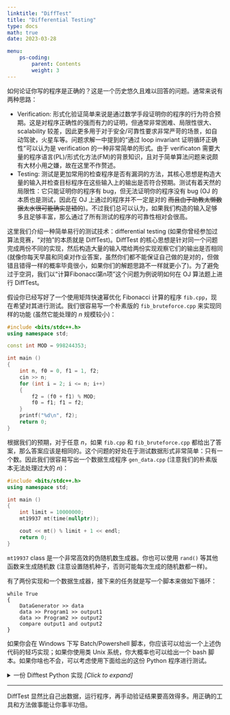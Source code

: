 ```yaml
---
linktitle: "DiffTest"
title: "Differential Testing"
type: docs
math: true
date: 2023-03-28

menu:
    ps-coding:
        parent: Contents
        weight: 3
---
```


如何论证你写的程序是正确的？这是一个历史悠久且难以回答的问题。通常来说有两种思路：

* Verification: 形式化验证简单来说是通过数学手段证明你的程序的行为符合预期。这是对程序正确性的强而有力的证明，但通常非常困难、局限性很大、scalability 较差，因此更多用于对于安全/可靠性要求非常严苛的场景，如自动驾驶，火星车等。问题求解一中提到的“通过 loop invariant 证明循环正确性”可以认为是 verification 的一种非常简单的形式。由于 verificaton 需要大量的程序语言(PL)/形式化方法(FM)的背景知识，且对于简单算法问题来说颇有大材小用之嫌，故在这里不作赘述。
* Testing: 测试是更加常用的检查程序是否有漏洞的方法，其核心思想是构造大量的输入并检查目标程序在这些输入上的输出是否符合预期。测试有着天然的局限性：它只能证明你的程序有 bug，但无法证明你的程序没有 bug (OJ 的本质也是测试，因此在 OJ 上通过的程序并不一定是对的 ~~而且由于助教太懒数据太水很可能确实是错的~~)。不过我们总可以认为，如果我们构造的输入足够多且足够丰富，那么通过了所有测试的程序的可靠性相对会很高。

这里我们介绍一种简单易行的测试技术：differential testing (如果你曾经参加过算法竞赛，“对拍”的本质就是 DiffTest)。DiffTest 的核心思想是针对同一个问题完成两份不同的实现，然后构造大量的输入喂给两份实现观察它们的输出是否相同 (就像你每天早晨和同桌对作业答案，虽然你们都不能保证自己做的是对的，但做错且错得一样的概率毕竟很小，如果你们的解题思路不一样就更小了)。为了避免过于空洞，我们以“计算Fibonacci第n项”这个问题为例说明如何在 OJ 算法题上进行 DiffTest。

假设你已经写好了一个使用矩阵快速幂优化 Fibonacci 计算的程序 `fib.cpp`，现在希望对其进行测试。我们很容易写一个朴素版的 `fib_bruteforce.cpp` 来实现同样的功能 (虽然它能处理的 $n$ 规模较小)：

```c++
#include <bits/stdc++.h>
using namespace std;

const int MOD = 998244353;

int main ()
{
    int n, f0 = 0, f1 = 1, f2;
    cin >> n;
    for (int i = 2; i <= n; i++)
    {
        f2 = (f0 + f1) % MOD;
        f0 = f1; f1 = f2;
    }
    printf("%d\n", f2);
    return 0;
}
```

根据我们的预期，对于任意 $n$，如果 `fib.cpp` 和 `fib_bruteforce.cpp` 都给出了答案，那么答案应该是相同的。这个问题的好处在于测试数据形式非常简单：只有一个数。因此我们很容易写出一个数据生成程序 `gen_data.cpp` (注意我们的朴素版本无法处理过大的 $n$)：

```c++
#include <bits/stdc++.h>
using namespace std;

int main ()
{
    int limit = 10000000;
    mt19937 mt(time(nullptr));

    cout << mt() % limit + 1 << endl;
    return 0;
}
```

`mt19937` class 是一个非常高效的伪随机数生成器。你也可以使用 `rand()` 等其他函数来生成随机数 (注意设置随机种子，否则可能每次生成的随机数都一样)。

有了两份实现和一个数据生成器，接下来的任务就是写一个脚本来做如下循环：

```plaintext
while True
{
    DataGenerator >> data
    data >> Program1 >> output1
    data >> Program2 >> output2
    compare output1 and output2
}
```

如果你会在 Windows 下写 Batch/Powershell 脚本，你应该可以给出一个上述伪代码的轻巧实现；如果你使用类 Unix 系统，你大概率也可以给出一个 bash 脚本。如果你啥也不会，可以考虑使用下面给出的这份 Python 程序进行测试。

<details><summary>一份 Difftest Python 实现 <i>[Click to expand]</i></summary>

```python
"""
usage: difftest.py [-h] --impl IMPL IMPL --gen GEN [--num NUM] [--time TIME]

optional arguments:
  -h, --help        show this help message and exit
  --impl IMPL IMPL  two source code files
  --gen GEN         data generator, cpp or python
  --num NUM         number of tests
  --time TIME       time limit for each test, in seconds
"""

import os, subprocess
import atexit

objs = []

def compile(*progs):
    for prog in progs:
        assert os.path.exists(prog), f"{prog} not exist"
        if prog.endswith(".cpp"):
            obj = f"obj-{prog}"
            objs.append(obj)
            p = subprocess.run(f"g++ -o {obj} {prog} -O2", shell=True)
            assert p.returncode == 0, f"{prog} failed to be compiled, make sure that g++ is in your enviroment path"
    
def destructor():
    for obj in objs:
        if os.path.exists(obj):
            os.remove(obj)

def run(prog: str, tl: float, data: str):
    cmd = f"./obj-{prog}" if prog.endswith(".cpp") else f"python3 {prog}"
    p = subprocess.Popen(cmd, shell=True, stdin=subprocess.PIPE, stdout=subprocess.PIPE)
    try:
        stdout, _ = p.communicate(input=data.encode(), timeout=tl)
    except subprocess.TimeoutExpired:
        p.kill()
        raise Exception(f"{prog} exceed {tl}s time limit")
    return stdout.decode()

def dump(data, o1, o2):
    with open("input", "w") as f: f.write(data)
    with open("output1", "w") as f: f.write(o1)
    with open("output2", "w") as f: f.write(o2)

def cmp(data, o1, o2):
    t1, t2 = o1.strip().split("\n"), o2.strip().split("\n")
    if len(t1) != len(t2):
        dump(data, o1, o2)
        return False
    for line1, line2 in zip(t1, t2):
        if line1.strip() != line2.strip():
            dump(data, o1, o2)
            return False
    return True

if __name__ == "__main__":
    import argparse
    parser = argparse.ArgumentParser()
    parser.add_argument("--impl", nargs=2, required=True, help="two source code files")
    parser.add_argument("--gen", type=str, required=True, help="data generator, cpp or python")
    parser.add_argument("--num", type=int, default=100, help="number of tests")
    parser.add_argument("--time", type=float, default=5.0, help="time limit for each test, in seconds")
    args = parser.parse_args()

    atexit.register(destructor)

    compile(args.impl[0], args.impl[1], args.gen)

    for i in range(args.num):
        data = run(args.gen, args.time, "")
        res1 = run(args.impl[0], args.time, data)
        res2 = run(args.impl[1], args.time, data)
        assert cmp(data, res1, res2), "Wrong answer, input/output files dumped"
        print(f"Test {i+1} OK!")
```

</details>

---

DiffTest 显然比自己出数据，运行程序，再手动验证结果要高效得多。用正确的工具和方法做事能让你事半功倍。